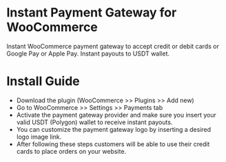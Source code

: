 # Instant Payment Gateway for WooCommerce
Instant WooCommerce payment gateway to accept credit or debit cards or Google Pay or Apple Pay. Instant payouts to USDT wallet.

# Install Guide

* Download the plugin  (WooCommerce >> Plugins >> Add new)
* Go to WooCommerce >> Settings >> Payments tab
* Activate the payment gateway provider and make sure you insert your valid USDT (Polygon) wallet to receive instant payouts.
* You can customize the payment gateway logo by inserting a desired logo image link.
* After following these steps customers will be able to use their credit cards to place orders on your website.
